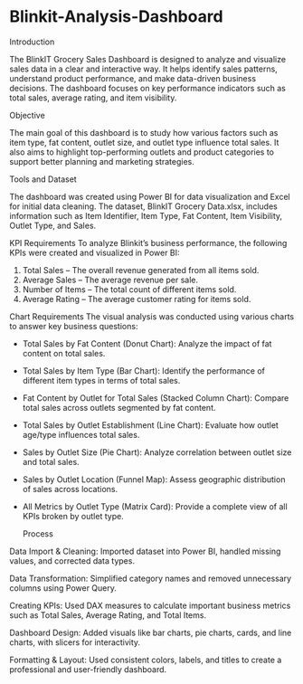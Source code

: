 # Blinkit-Analysis-Dashboard
Introduction

The BlinkIT Grocery Sales Dashboard is designed to analyze and visualize sales data in a clear and interactive way. It helps identify sales patterns, understand product performance, and make data-driven business decisions. The dashboard focuses on key performance indicators such as total sales, average rating, and item visibility.

Objective

The main goal of this dashboard is to study how various factors such as item type, fat content, outlet size, and outlet type influence total sales. It also aims to highlight top-performing outlets and product categories to support better planning and marketing strategies.

Tools and Dataset

The dashboard was created using Power BI for data visualization and Excel for initial data cleaning. The dataset, BlinkIT Grocery Data.xlsx, includes information such as Item Identifier, Item Type, Fat Content, Item Visibility, Outlet Type, and Sales.

KPI Requirements
To analyze Blinkit’s business performance, the following KPIs were created and visualized in Power BI:
1. Total Sales – The overall revenue generated from all items sold.
2. Average Sales – The average revenue per sale.
3. Number of Items – The total count of different items sold.
4. Average Rating – The average customer rating for items sold.
   
Chart Requirements
The visual analysis was conducted using various charts to answer key business questions:
- Total Sales by Fat Content (Donut Chart): Analyze the impact of fat content on total sales.
- Total Sales by Item Type (Bar Chart): Identify the performance of different item types in terms of total sales.
- Fat Content by Outlet for Total Sales (Stacked Column Chart): Compare total sales across outlets segmented by fat content.
- Total Sales by Outlet Establishment (Line Chart): Evaluate how outlet age/type influences total sales.
- Sales by Outlet Size (Pie Chart): Analyze correlation between outlet size and total sales.
- Sales by Outlet Location (Funnel Map): Assess geographic distribution of sales across locations.
- All Metrics by Outlet Type (Matrix Card): Provide a complete view of all KPIs broken by outlet type.

  Process

Data Import & Cleaning: Imported dataset into Power BI, handled missing values, and corrected data types.

Data Transformation: Simplified category names and removed unnecessary columns using Power Query.

Creating KPIs: Used DAX measures to calculate important business metrics such as Total Sales, Average Rating, and Total Items.

Dashboard Design: Added visuals like bar charts, pie charts, cards, and line charts, with slicers for interactivity.

Formatting & Layout: Used consistent colors, labels, and titles to create a professional and user-friendly dashboard.





